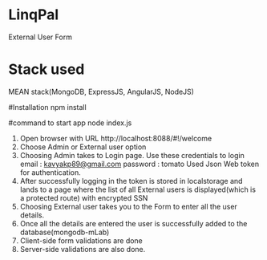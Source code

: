 # LinqPal
External User Form

# Stack used
MEAN stack(MongoDB, ExpressJS, AngularJS, NodeJS)

#Installation
npm install

#command to start app
node index.js

1. Open browser with URL http://localhost:8088/#!/welcome
2. Choose Admin or External user option
3. Choosing Admin takes to Login page. Use these credentials to login
     email : kavyakp89@gmail.com
     password : tomato
   Used Json Web token for authentication.     
4. After successfully logging in the token is stored in localstorage and lands to a page where the list of all External users is displayed(which is a protected route) with encrypted SSN
5. Choosing External user takes you to the Form to enter all the user details.
6. Once all the details are entered the user is successfully added to the database(mongodb-mLab)
7. Client-side form validations are done
8. Server-side validations are also done.
